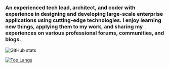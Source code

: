

### An experienced tech lead, architect, and coder with experience in designing and developing large-scale enterprise applications using cutting-edge technologies. I enjoy learning new things, applying them to my work, and sharing my experiences on various professional forums, communities, and blogs.

![GitHub stats](https://github-readme-stats.vercel.app/api?username=rashedulalam46&show_icons=true)  

[![Top Langs](https://github-readme-stats.vercel.app/api/top-langs/?username=rashedulalam46)](https://github.com/anuraghazra/github-readme-stats)


